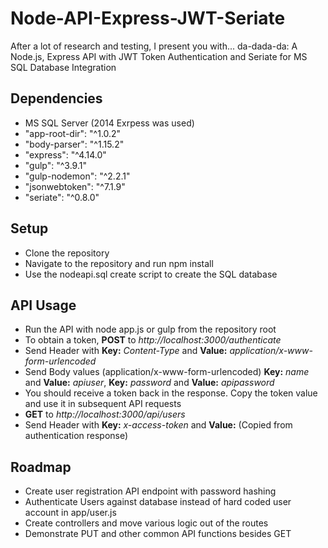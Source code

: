 # Node-API-Express-JWT-Seriate
After a lot of research and testing, I present you with... da-dada-da: A Node.js, Express API with JWT Token Authentication and Seriate for MS SQL Database Integration

## Dependencies
* MS SQL Server (2014 Exrpess was used)
* "app-root-dir": "^1.0.2"
* "body-parser": "^1.15.2"
* "express": "^4.14.0"
* "gulp": "^3.9.1"
* "gulp-nodemon": "^2.2.1"
* "jsonwebtoken": "^7.1.9"
* "seriate": "^0.8.0"

## Setup
* Clone the repository
* Navigate to the repository and run npm install
* Use the nodeapi.sql create script to create the SQL database

## API Usage
* Run the API with node app.js or gulp from the repository root
* To obtain a token, **POST** to _http://localhost:3000/authenticate_
* Send Header with **Key:** _Content-Type_ and **Value:** _application/x-www-form-urlencoded_ 
* Send Body values (application/x-www-form-urlencoded) **Key:** _name_ and **Value:** _apiuser_, **Key:** _password_ and **Value:** _apipassword_
* You should receive a token back in the response. Copy the token value and use it in subsequent API requests
* **GET** to _http://localhost:3000/api/users_
* Send Header with **Key:** _x-access-token_ and **Value:**_<token>_ (Copied from authentication response)

## Roadmap
* Create user registration API endpoint with password hashing
* Authenticate Users against database instead of hard coded user account in app/user.js
* Create controllers and move various logic out of the routes
* Demonstrate PUT and other common API functions besides GET




